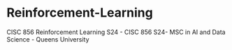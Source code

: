 # Reinforcement-Learning
CISC 856 Reinforcement Learning S24 - CISC 856 S24- MSC in AI and Data Science - Queens University
